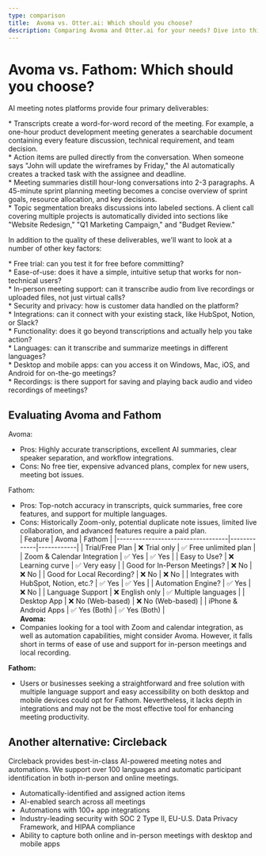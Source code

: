 ```yaml
---
type: comparison
title:  Avoma vs. Otter.ai: Which should you choose?
description: Comparing Avoma and Otter.ai for your needs? Dive into this article to evaluate both tools and discover an alternative, Circleback.
---
```


# Avoma vs. Fathom: Which should you choose?  
AI meeting notes platforms provide four primary deliverables:  
  
* Transcripts create a word-for-word record of the meeting. For example, a one-hour product development meeting generates a searchable document containing every feature discussion, technical requirement, and team decision.  
* Action items are pulled directly from the conversation. When someone says "John will update the wireframes by Friday," the AI automatically creates a tracked task with the assignee and deadline.  
* Meeting summaries distill hour-long conversations into 2-3 paragraphs. A 45-minute sprint planning meeting becomes a concise overview of sprint goals, resource allocation, and key decisions.  
* Topic segmentation breaks discussions into labeled sections. A client call covering multiple projects is automatically divided into sections like "Website Redesign," "Q1 Marketing Campaign," and "Budget Review."  
  
In addition to the quality of these deliverables, we'll want to look at a number of other key factors:  
  
* Free trial: can you test it for free before committing?  
* Ease-of-use: does it have a simple, intuitive setup that works for non-technical users?  
* In-person meeting support: can it transcribe audio from live recordings or uploaded files, not just virtual calls?  
* Security and privacy: how is customer data handled on the platform?  
* Integrations: can it connect with your existing stack, like HubSpot, Notion, or Slack?  
* Functionality: does it go beyond transcriptions and actually help you take action?  
* Languages: can it transcribe and summarize meetings in different languages?  
* Desktop and mobile apps: can you access it on Windows, Mac, iOS, and Android for on-the-go meetings?  
* Recordings: is there support for saving and playing back audio and video recordings of meetings?    
## Evaluating Avoma and Fathom  
Avoma:
- Pros: Highly accurate transcriptions, excellent AI summaries, clear speaker separation, and workflow integrations.
- Cons: No free tier, expensive advanced plans, complex for new users, meeting bot issues.

Fathom:
- Pros: Top-notch accuracy in transcripts, quick summaries, free core features, and support for multiple languages.
- Cons: Historically Zoom-only, potential duplicate note issues, limited live collaboration, and advanced features require a paid plan.  
| Feature                           | Avoma       | Fathom     |
|-----------------------------------|-------------|------------|
| Trial/Free Plan                   | ❌ Trial only | ✅ Free unlimited plan |
| Zoom & Calendar Integration       | ✅ Yes       | ✅ Yes     |
| Easy to Use?                      | ❌ Learning curve | ✅ Very easy |
| Good for In-Person Meetings?      | ❌ No        | ❌ No      |
| Good for Local Recording?         | ❌ No        | ❌ No      |
| Integrates with HubSpot, Notion, etc.? | ✅ Yes | ✅ Yes     |
| Automation Engine?                | ✅ Yes       | ❌ No      |
| Language Support                  | ❌ English only | ✅ Multiple languages |
| Desktop App                       | ❌ No (Web-based) | ❌ No (Web-based) |
| iPhone & Android Apps             | ✅ Yes (Both) | ✅ Yes (Both) |  
**Avoma:**
- Companies looking for a tool with Zoom and calendar integration, as well as automation capabilities, might consider Avoma. However, it falls short in terms of ease of use and support for in-person meetings and local recording.

**Fathom:**
- Users or businesses seeking a straightforward and free solution with multiple language support and easy accessibility on both desktop and mobile devices could opt for Fathom. Nevertheless, it lacks depth in integrations and may not be the most effective tool for enhancing meeting productivity.  
## Another alternative: Circleback  
Circleback provides best-in-class AI-powered meeting notes and automations. We support over 100 languages and automatic participant identification in both in-person and online meetings.  
  
* Automatically-identified and assigned action items  
* AI-enabled search across all meetings  
* Automations with 100+ app integrations  
* Industry-leading security with SOC 2 Type II, EU-U.S. Data Privacy Framework, and HIPAA compliance  
* Ability to capture both online and in-person meetings with desktop and mobile apps  